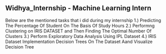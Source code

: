 ## Widhya_Internship - Machine Learning Intern
Below are the mentioned tasks that i did during my internship
1.) Predicting The Percentage Of Student On The Basis Of Study Hours
2.) Performng Clustering on IRIS DATASET and Then Finding The Optimal Number Of Clusters
3.) Perform Exploratory Data Analysis Using IPL Dataset
4.) IRIS Dataset Implementation Decision Trees On The Dataset Aand Visualize Decision Tree

